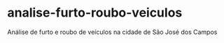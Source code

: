 # analise-furto-roubo-veiculos
Análise de furto e roubo de veículos na cidade de São José dos Campos
